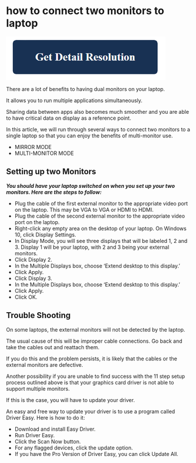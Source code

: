 # how to connect two monitors to laptop

[![how to connect two monitors to laptop](get-detail.png)](https://computersolve.com/how-to-connect-two-monitors-to-laptop/)

There are a lot of benefits to having dual monitors on your laptop.

It allows you to run multiple applications simultaneously.

Sharing data between apps also becomes much smoother and you are able to have critical data on display as a reference point.

In this article, we will run through several ways to connect two monitors to a single laptop so that you can enjoy the benefits of multi-monitor use.

* MIRROR MODE
* MULTI-MONITOR MODE

## Setting up two Monitors

**_You should have your laptop switched on when you set up your two monitors. Here are the steps to follow:_**

* Plug the cable of the first external monitor to the appropriate video port on the laptop. This may be VGA to VGA or HDMI to HDMI.
* Plug the cable of the second external monitor to the appropriate video port on the laptop.
* Right-click any empty area on the desktop of your laptop. On Windows 10, click Display Settings.
* In Display Mode, you will see three displays that will be labeled 1, 2 and 3. Display 1 will be your laptop, with 2 and 3 being your external monitors.
* Click Display 2.
* In the Multiple Displays box, choose ‘Extend desktop to this display.’
* Click Apply.
* Click Display 3.
* In the Multiple Displays box, choose ‘Extend desktop to this display.’
* Click Apply.
* Click OK.
 
## Trouble Shooting

On some laptops, the external monitors will not be detected by the laptop.

The usual cause of this will be improper cable connections. Go back and take the cables out and reattach them.

If you do this and the problem persists, it is likely that the cables or the external monitors are defective.

Another possibility if you are unable to find success with the 11 step setup process outlined above is that your graphics card driver is not able to support multiple monitors.

If this is the case, you will have to update your driver.

An easy and free way to update your driver is to use a program called Driver Easy. Here is how to do it:

* Download and install Easy Driver.
* Run Driver Easy.
* Click the Scan Now button.
* For any flagged devices, click the update option.
* If you have the Pro Version of Driver Easy, you can click Update All.
